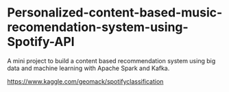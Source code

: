 # Personalized-content-based-music-recomendation-system-using-Spotify-API
A mini project to build a content based recommendation system using big data and machine learning with Apache Spark and Kafka.



https://www.kaggle.com/geomack/spotifyclassification

